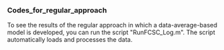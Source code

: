 ### Codes\_for\_regular\_approach
To see the results of the regular approach in which a data-average-based model is developed, you can run the script "RunFCSC\_Log.m". The script automatically loads and processes the data.
